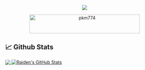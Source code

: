 <p align="center">
<img src="https://github.com/pkm774/pkm774/blob/master/raiden.png" />

<p align="center">
<img src="https://komarev.com/ghpvc/?username=pkm774&style=flat-square" alt="pkm774" width="350" height="60" />

## &#x1f4c8; Github Stats
<a href="https://github.com/pkm774/pkm774">
  <img align="center" src="https://github-readme-stats.vercel.app/api/top-langs/?username=pkm774&theme=radical" />
</a>
<a href="https://github.com/pkm774/pkm774">
  <img align="center" src="https://github-readme-stats.vercel.app/api?username=pkm774&show_icons=true&line_height=27&count_private=true&theme=radical" alt="Raiden's GitHub Stats" />
</a>
